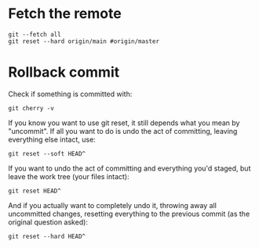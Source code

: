 # Fetch the remote 

```
git --fetch all
git reset --hard origin/main #origin/master
```

# Rollback commit

Check if something is committed with:

```
git cherry -v
```

If you know you want to use git reset, it still depends what you mean by "uncommit". If all you want to do is undo the act of committing, leaving everything else intact, use:
```
git reset --soft HEAD^
```
If you want to undo the act of committing and everything you'd staged, but leave the work tree (your files intact):
```
git reset HEAD^
```
And if you actually want to completely undo it, throwing away all uncommitted changes, resetting everything to the previous commit (as the original question asked):
```
git reset --hard HEAD^
```